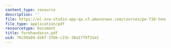 ```yaml
---
content_type: resource
description: ''
file: https://ol-ocw-studio-app-qa.s3.amazonaws.com/courses/pe-710-tennis-spring-2007/76c58a09d26f3fbbc23c38a17f9f31e2_forehandassn.pdf
file_type: application/pdf
resourcetype: Document
title: forehandassn.pdf
uid: 76c58a09-d26f-3fbb-c23c-38a17f9f31e2
---
```

